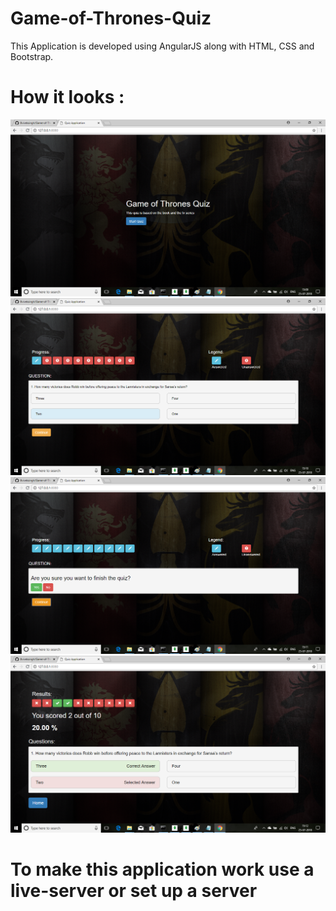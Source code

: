 # Game-of-Thrones-Quiz
This Application is developed using AngularJS along with HTML, CSS and Bootstrap.

# How it looks :

<img src="Screenshots/1.png">

<img src="Screenshots/2.png">

<img src="Screenshots/3.png">

<img src="Screenshots/4.png">


# To make this application work use a live-server or set up a server 
